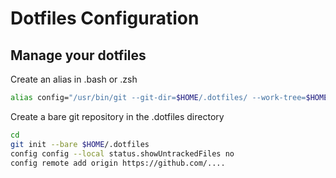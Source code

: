 Dotfiles Configuration
======================

Manage your dotfiles
--------------------

Create an alias in .bash or .zsh 

```bash 
alias config="/usr/bin/git --git-dir=$HOME/.dotfiles/ --work-tree=$HOME"
```

Create a bare git repository in the .dotfiles directory

```bash
cd
git init --bare $HOME/.dotfiles
config config --local status.showUntrackedFiles no
config remote add origin https://github.com/.... 
```
